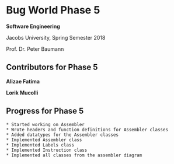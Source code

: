 # Bug World Phase 5

**Software Engineering**

Jacobs University, Spring Semester 2018

Prof. Dr. Peter Baumann

## Contributors for Phase 5


**Alizae Fatima**

**Lorik Mucolli**


## Progress for Phase 5
```
* Started working on Assembler
* Wrote headers and function definitions for Assembler classes
* Added datatypes for the Assembler classes
* Implemented Assembler class
* Implemented Labels class
* Implemented Instruction class
* Implemented all classes from the assembler diagram
```
